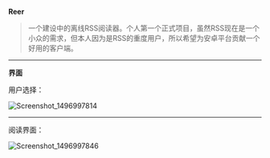 **Reer**

> 一个建设中的离线RSS阅读器。个人第一个正式项目，虽然RSS现在是一个小众的需求，但本人因为是RSS的重度用户，所以希望为安卓平台贡献一个好用的客户端。



---

**界面**

用户选择：

![Screenshot_1496997814](https://ws1.sinaimg.cn/large/006tKfTcgy1fgf1pz8u1bj30u01hc0uq.jpg)



---

阅读界面：

![Screenshot_1496997846](https://ws2.sinaimg.cn/large/006tKfTcgy1fgf1q01m8rj30u01hcdhb.jpg)


